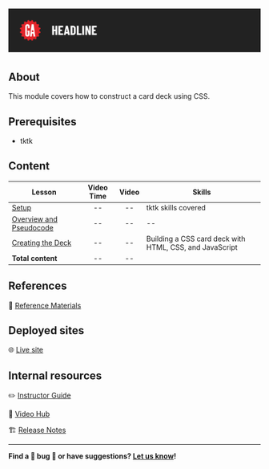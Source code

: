 # ![CSS Card Deck](./assets/tktk-hero.png)

## About

This module covers how to construct a card deck using CSS.

## Prerequisites

- tktk

## Content

| Lesson | Video Time | Video | Skills |
| ------ |:----------:|:-----:| ------ |
| [Setup](./setup/README.md) | -- | -- | tktk skills covered |
| [Overview and Pseudocode](./overview-and-pseudocode/README.md) | -- | -- | -- |
| [Creating the Deck](./creating-the-deck/README.md) | -- | -- | Building a CSS card deck with HTML, CSS, and JavaScript |
| **Total content**                                        | -- | -- |                     |

## References

📖 [Reference Materials](./references/README.md)

## Deployed sites

🌐 [Live site](https://flippin-awesome.surge.sh/)


## Internal resources

✏️ [Instructor Guide](./internal-resources/instructor-guide.md)

🎥 [Video Hub](./internal-resources/video-guide.md)

🏗️ [Release Notes](./internal-resources/release-notes.md)

---

**Find a 👾 bug 👾 or have suggestions? [Let us know](https://git.generalassemb.ly/modular-curriculum-all-courses/universal-resources-internal/blob/main/module-feedback.md)!**
